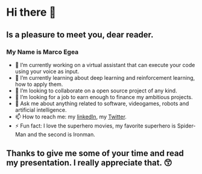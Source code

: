 # Hi there 👋
## Is a pleasure to meet you, dear reader.
### My Name is Marco Egea

- 🔭 I’m currently working on a virtual assistant that can execute your code using your voice as input.
- 🌱 I’m currently learning about deep learning and reinforcement learning, how to apply them.
- 👯 I’m looking to collaborate on a open source project of any kind.
- 🤔 I’m looking for a job to earn enough to finance my ambitious projects.
- 💬 Ask me about anything related to software, videogames, robots and artificial intelligence.
- 📫 How to reach me: my [linkedIn](https://www.linkedin.com/in/markoegea/), my [Twitter](https://twitter.com/markoegea).
- ⚡ Fun fact: I love the superhero movies, my favorite superhero is Spider-Man and the second is Ironman.

## Thanks to give me some of your time and read my presentation. I really appreciate that. 😙

